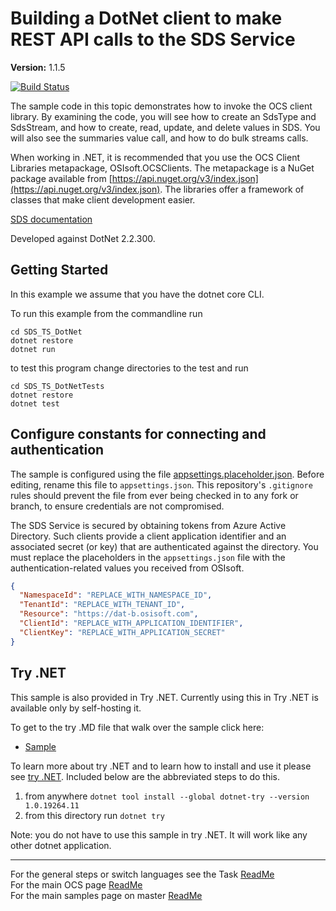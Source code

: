 # Building a DotNet client to make REST API calls to the SDS Service

**Version:** 1.1.5

[![Build Status](https://dev.azure.com/osieng/engineering/_apis/build/status/product-readiness/OCS/SDS_TS_DotNet?branchName=master)](https://dev.azure.com/osieng/engineering/_build/latest?definitionId=926&branchName=master)

The sample code in this topic demonstrates how to invoke the OCS client library. By examining the code, you will see how to create an SdsType and SdsStream, and how to create, read, update, and delete values in SDS. You will also see the summaries value call, and how to do bulk streams calls.

When working in .NET, it is recommended that you use the OCS Client Libraries metapackage, OSIsoft.OCSClients. The metapackage is a NuGet package available from [https://api.nuget.org/v3/index.json](https://api.nuget.org/v3/index.json). The libraries offer a framework of classes that make client development easier.

[SDS documentation](https://ocs-docs.osisoft.com/Documentation/SequentialDataStore/Data_Store_and_SDS.html)

Developed against DotNet 2.2.300.

## Getting Started

In this example we assume that you have the dotnet core CLI.

To run this example from the commandline run

```shell
cd SDS_TS_DotNet
dotnet restore
dotnet run
```

to test this program change directories to the test and run

```shell
cd SDS_TS_DotNetTests
dotnet restore
dotnet test
```

## Configure constants for connecting and authentication

The sample is configured using the file [appsettings.placeholder.json](HybridFlow\appsettings.placeholder.json). Before editing, rename this file to `appsettings.json`. This repository's `.gitignore` rules should prevent the file from ever being checked in to any fork or branch, to ensure credentials are not compromised.

The SDS Service is secured by obtaining tokens from Azure Active Directory. Such clients provide a client application identifier and an associated secret (or key) that are authenticated against the directory. You must replace the placeholders in the `appsettings.json` file with the authentication-related values you received from OSIsoft.

```json
{
  "NamespaceId": "REPLACE_WITH_NAMESPACE_ID",
  "TenantId": "REPLACE_WITH_TENANT_ID",
  "Resource": "https://dat-b.osisoft.com",
  "ClientId": "REPLACE_WITH_APPLICATION_IDENTIFIER",
  "ClientKey": "REPLACE_WITH_APPLICATION_SECRET"
}
```

## Try .NET

This sample is also provided in Try .NET. Currently using this in Try .NET is available only by self-hosting it.

To get to the try .MD file that walk over the sample click here:

- [Sample](Sample.md)

To learn more about try .NET and to learn how to install and use it please see [try .NET](https://github.com/dotnet/try). Included below are the abbreviated steps to do this.

1. from anywhere `dotnet tool install --global dotnet-try --version 1.0.19264.11`
2. from this directory run `dotnet try`

Note: you do not have to use this sample in try .NET. It will work like any other dotnet application.

---

For the general steps or switch languages see the Task [ReadMe](../../../)  
For the main OCS page [ReadMe](https://github.com/osisoft/OSI-Samples-OCS)  
For the main samples page on master [ReadMe](https://github.com/osisoft/OSI-Samples)
